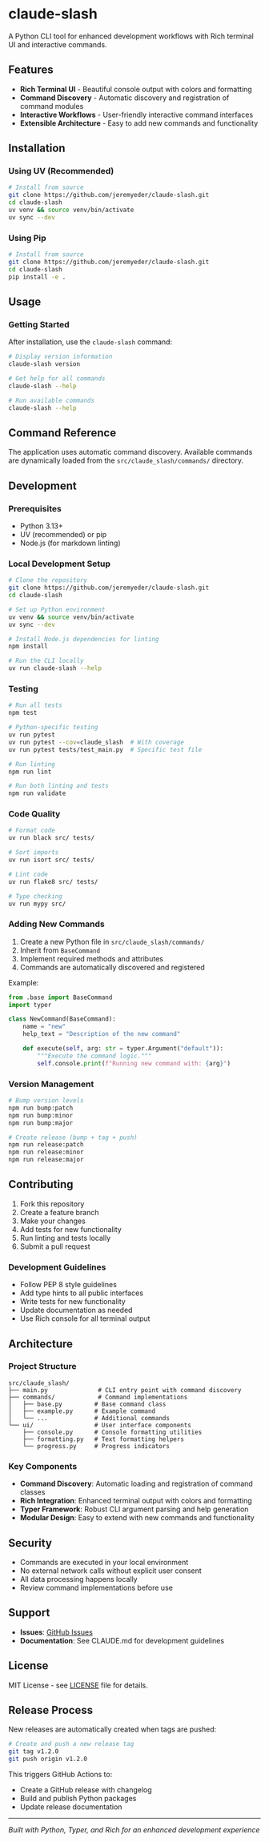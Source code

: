 # claude-slash

A Python CLI tool for enhanced development workflows with Rich terminal UI and interactive commands.

## Features

- **Rich Terminal UI** - Beautiful console output with colors and formatting
- **Command Discovery** - Automatic discovery and registration of command modules
- **Interactive Workflows** - User-friendly interactive command interfaces
- **Extensible Architecture** - Easy to add new commands and functionality

## Installation

### Using UV (Recommended)
```bash
# Install from source
git clone https://github.com/jeremyeder/claude-slash.git
cd claude-slash
uv venv && source venv/bin/activate
uv sync --dev
```

### Using Pip
```bash
# Install from source
git clone https://github.com/jeremyeder/claude-slash.git
cd claude-slash
pip install -e .
```

## Usage

### Getting Started

After installation, use the `claude-slash` command:

```bash
# Display version information
claude-slash version

# Get help for all commands
claude-slash --help

# Run available commands
claude-slash --help
```

## Command Reference

The application uses automatic command discovery. Available commands are dynamically loaded from the `src/claude_slash/commands/` directory.

## Development

### Prerequisites

- Python 3.13+
- UV (recommended) or pip
- Node.js (for markdown linting)

### Local Development Setup

```bash
# Clone the repository
git clone https://github.com/jeremyeder/claude-slash.git
cd claude-slash

# Set up Python environment
uv venv && source venv/bin/activate
uv sync --dev

# Install Node.js dependencies for linting
npm install

# Run the CLI locally
uv run claude-slash --help
```

### Testing

```bash
# Run all tests
npm test

# Python-specific testing
uv run pytest
uv run pytest --cov=claude_slash  # With coverage
uv run pytest tests/test_main.py  # Specific test file

# Run linting
npm run lint

# Run both linting and tests
npm run validate
```

### Code Quality

```bash
# Format code
uv run black src/ tests/

# Sort imports
uv run isort src/ tests/

# Lint code
uv run flake8 src/ tests/

# Type checking
uv run mypy src/
```

### Adding New Commands

1. Create a new Python file in `src/claude_slash/commands/`
2. Inherit from `BaseCommand`
3. Implement required methods and attributes
4. Commands are automatically discovered and registered

Example:
```python
from .base import BaseCommand
import typer

class NewCommand(BaseCommand):
    name = "new"
    help_text = "Description of the new command"

    def execute(self, arg: str = typer.Argument("default")):
        """Execute the command logic."""
        self.console.print(f"Running new command with: {arg}")
```

### Version Management

```bash
# Bump version levels
npm run bump:patch
npm run bump:minor
npm run bump:major

# Create release (bump + tag + push)
npm run release:patch
npm run release:minor
npm run release:major
```

## Contributing

1. Fork this repository
2. Create a feature branch
3. Make your changes
4. Add tests for new functionality
5. Run linting and tests locally
6. Submit a pull request

### Development Guidelines

- Follow PEP 8 style guidelines
- Add type hints to all public interfaces
- Write tests for new functionality
- Update documentation as needed
- Use Rich console for all terminal output

## Architecture

### Project Structure

```
src/claude_slash/
├── main.py              # CLI entry point with command discovery
├── commands/            # Command implementations
│   ├── base.py         # Base command class
│   ├── example.py      # Example command
│   └── ...             # Additional commands
└── ui/                 # User interface components
    ├── console.py      # Console formatting utilities
    ├── formatting.py   # Text formatting helpers
    └── progress.py     # Progress indicators
```

### Key Components

- **Command Discovery**: Automatic loading and registration of command classes
- **Rich Integration**: Enhanced terminal output with colors and formatting
- **Typer Framework**: Robust CLI argument parsing and help generation
- **Modular Design**: Easy to extend with new commands and functionality

## Security

- Commands are executed in your local environment
- No external network calls without explicit user consent
- All data processing happens locally
- Review command implementations before use

## Support

- **Issues**: [GitHub Issues](https://github.com/jeremyeder/claude-slash/issues)
- **Documentation**: See CLAUDE.md for development guidelines

## License

MIT License - see [LICENSE](LICENSE) file for details.

## Release Process

New releases are automatically created when tags are pushed:

```bash
# Create and push a new release tag
git tag v1.2.0
git push origin v1.2.0
```

This triggers GitHub Actions to:
- Create a GitHub release with changelog
- Build and publish Python packages
- Update release documentation

---

*Built with Python, Typer, and Rich for an enhanced development experience*
